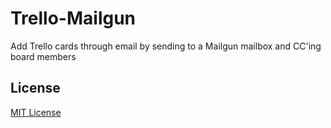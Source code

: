# Trello-Mailgun

Add Trello cards through email by sending to a Mailgun mailbox and CC'ing board members

## License

[MIT License](http://marksteve.mit-license.org)

